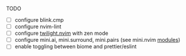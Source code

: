 TODO

- [ ] configure blink.cmp
- [ ] configure nvim-lint
- [ ] configure [twilight.nvim](https://github.com/folke/twilight.nvim) with zen mode
- [ ] configure mini.ai, mini.surround, mini.pairs (see mini.nvim [modules](https://github.com/echasnovski/mini.nvim?tab=readme-ov-file#modules))
- [ ] enable toggling between biome and prettier/eslint
